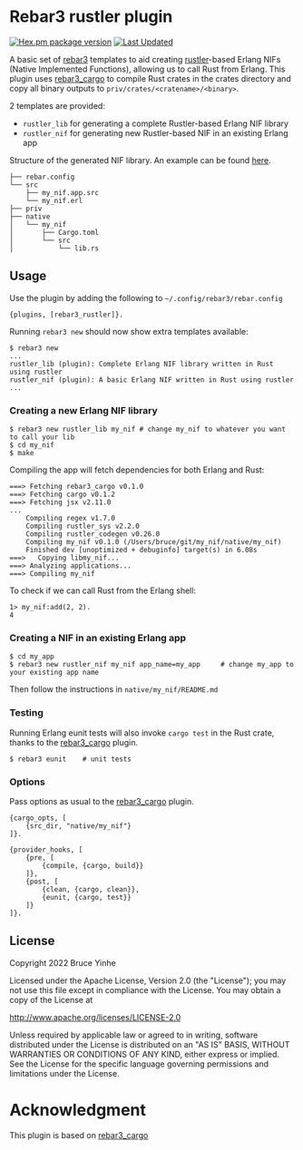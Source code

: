 # Rebar3 rustler plugin

[![Hex.pm package version](https://img.shields.io/hexpm/v/rebar3_rustler.svg)](https://hex.pm/packages/rebar3_rustler)
[![Last Updated](https://img.shields.io/github/last-commit/brucify/rebar3_rustler.svg)](https://github.com/brucify/rebar3_rustler/commits/master)

A basic set of [rebar3](https://www.rebar3.org) templates to aid creating [rustler](https://github.com/rusterlium/rustler)-based Erlang NIFs (Native Implemented Functions), allowing us to call Rust from Erlang.
This plugin uses [rebar3_cargo](https://github.com/rusterlium/rebar3_cargo) to compile Rust crates in the crates directory and copy all binary outputs to `priv/crates/<cratename>/<binary>`.

2 templates are provided:

* `rustler_lib` for generating a complete Rustler-based Erlang NIF library
* `rustler_nif` for generating new Rustler-based NIF in an existing Erlang app

Structure of the generated NIF library. An example can be found [here](https://github.com/brucify/my_nif).
```
├── rebar.config
└── src
    ├── my_nif.app.src
    └── my_nif.erl
├── priv
├── native
│   └── my_nif
│       ├── Cargo.toml
│       └── src
│           └── lib.rs
```

## Usage

Use the plugin by adding the following to `~/.config/rebar3/rebar.config`

    {plugins, [rebar3_rustler]}.

Running `rebar3 new` should now show extra templates available:

	$ rebar3 new
	...
    rustler_lib (plugin): Complete Erlang NIF library written in Rust using rustler
    rustler_nif (plugin): A basic Erlang NIF written in Rust using rustler
	...
### Creating a new Erlang NIF library

	$ rebar3 new rustler_lib my_nif # change my_nif to whatever you want to call your lib
	$ cd my_nif
	$ make

Compiling the app will fetch dependencies for both Erlang and Rust:

	===> Fetching rebar3_cargo v0.1.0
    ===> Fetching cargo v0.1.2
    ===> Fetching jsx v2.11.0
    ...
        Compiling regex v1.7.0
        Compiling rustler_sys v2.2.0
        Compiling rustler_codegen v0.26.0
        Compiling my_nif v0.1.0 (/Users/bruce/git/my_nif/native/my_nif)
        Finished dev [unoptimized + debuginfo] target(s) in 6.08s
    ===>   Copying libmy_nif...
    ===> Analyzing applications...
    ===> Compiling my_nif

To check if we can call Rust from the Erlang shell:

	1> my_nif:add(2, 2).
    4

### Creating a NIF in an existing Erlang app

    $ cd my_app                                         
    $ rebar3 new rustler_nif my_nif app_name=my_app     # change my_app to your existing app name

Then follow the instructions in `native/my_nif/README.md`

### Testing

Running Erlang eunit tests will also invoke `cargo test` in the Rust crate, thanks to the [rebar3_cargo](https://github.com/rusterlium/rebar3_cargo) plugin.

	$ rebar3 eunit    # unit tests

### Options 

Pass options as usual to the [rebar3_cargo](https://github.com/rusterlium/rebar3_cargo) plugin.

    {cargo_opts, [
        {src_dir, "native/my_nif"}
    ]}.

    {provider_hooks, [
        {pre, [
            {compile, {cargo, build}}
        ]},
        {post, [
            {clean, {cargo, clean}},
            {eunit, {cargo, test}}
        ]}
    ]}.

## License

Copyright 2022 Bruce Yinhe

Licensed under the Apache License, Version 2.0 (the "License");
you may not use this file except in compliance with the License.
You may obtain a copy of the License at

http://www.apache.org/licenses/LICENSE-2.0

Unless required by applicable law or agreed to in writing, software
distributed under the License is distributed on an "AS IS" BASIS,
WITHOUT WARRANTIES OR CONDITIONS OF ANY KIND, either express or implied.
See the License for the specific language governing permissions and
limitations under the License.


# Acknowledgment
This plugin is based on
[rebar3_cargo](https://github.com/rusterlium/rebar3_cargo)
